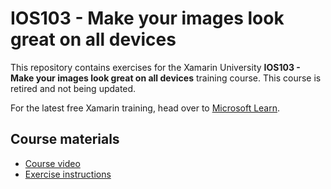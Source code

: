 # IOS103 - Make your images look great on all devices

This repository contains exercises for the Xamarin University **IOS103 - Make your images look great on all devices** training course. This course is retired and not being updated.

For the latest free Xamarin training, head over to [Microsoft Learn](https://aka.ms/learn-xamarin).

## Course materials

* [Course video](https://youtu.be/heMyBdsf3VE)
* [Exercise instructions](https://XamarinUniversity.github.io/IOS103/)

